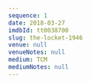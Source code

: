```yaml
---
sequence: 1
date: 2018-03-27
imdbId: tt0038700
slug: the-locket-1946
venue: null
venueNotes: null
medium: TCM
mediumNotes: null
---
```


